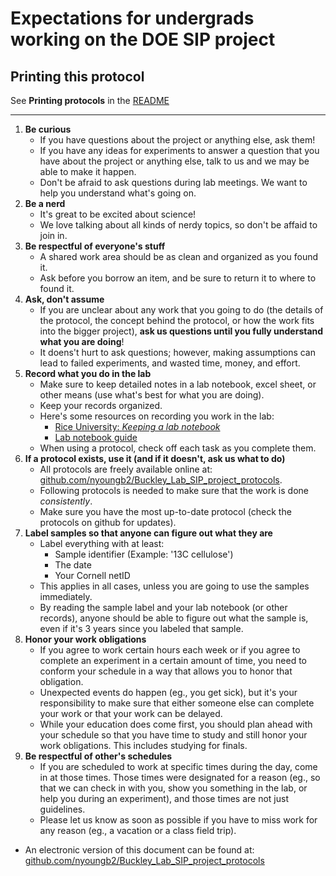 Expectations for undergrads working on the DOE SIP project
==========================================================

## Printing this protocol

See **Printing protocols** in the [README](../README.md#printing-protocols-conversion-of-protocols-to-pdf)


***

1. __Be curious__
	* If you have questions about the project or anything else, ask them!
	* If you have any ideas for experiments to answer a question that you have about the
	project or anything else, talk to us and we may be able to make it happen.
	* Don't be afraid to ask questions during lab meetings. We want to help you understand
	what's going on.
1. __Be a nerd__
	* It's great to be excited about science! 
	* We love talking about all kinds of nerdy topics, so don't be affaid to join in.
1. __Be respectful of everyone's stuff__
	* A shared work area should be as clean and organized as you found it.
	* Ask before you borrow an item, and be sure to return it to where to found it.
1. __Ask, don't assume__
	* If you are unclear about any work that you going to do (the details of the protocol, 
	the concept behind the protocol, or how the work fits into the bigger project),
	__ask us questions until you fully understand what you are doing__!  
	* It doens't hurt to ask questions; however, making assumptions can lead to failed
	experiments, and wasted time, money, and effort.
1. __Record what you do in the lab__
	* Make sure to keep detailed notes in a lab notebook, excel sheet, or other
	means (use what's best for what you are doing). 
	* Keep your records organized.
	* Here's some resources on recording you work in the lab:
		* [Rice University: *Keeping a lab notebook*](http://www.ruf.rice.edu/~bioslabs/tools/notebook/notebook.html)
		* [Lab notebook guide](http://misterguch.brinkster.net/sept2000.pdf)
	* When using a protocol, check off each task as you complete them.
1. __If a protocol exists, use it (and if it doesn't, ask us what to do)__
	* All protocols are freely available online at: [github.com/nyoungb2/Buckley_Lab_SIP_project_protocols](https://github.com/nyoungb2/Buckley_Lab_SIP_project_protocols).
	* Following protocols is needed to make sure that the work is done *consistently*.
	* Make sure you have the most up-to-date protocol (check the protocols on github for updates).
1. __Label samples so that anyone can figure out what they are__
	* Label everything with at least:
		* Sample identifier (Example: '13C cellulose')
		* The date
		* Your Cornell netID
	* This applies in all cases, unless you are going to use the samples immediately. 	
	* By reading the sample label and your lab notebook (or other records), anyone
	should be able to figure out what the sample is, even if it's 3 years since you labeled
	that sample.
1. __Honor your work obligations__
	* If you agree to work certain hours each week or if you agree to complete an experiment
	in a certain amount of time, you need to conform your schedule in a way that
	allows you to honor that obligation.
	* Unexpected events do happen (eg., you get sick), but it's your responsibility
	to make sure that either someone else can complete your work or that your work
	can be delayed.
	* While your education does come first, you should plan ahead with your schedule
	so that you have time to study and still honor your work obligations. This includes
	studying for finals. 
1. __Be respectful of other's schedules__
	* If you are scheduled to work at specific times during the day, come in at those times.
	Those times were designated for a reason (eg., so that we can check in with you,
	show you something in  the lab, or help you during an experiment), and those times
	are not just guidelines.
	* Please let us know as soon as possible if you have to miss work for any reason
	(eg., a vacation or a class field trip).
	
	
* An electronic version of this document can be found at: 
[github.com/nyoungb2/Buckley_Lab_SIP_project_protocols](https://github.com/nyoungb2/Buckley_Lab_SIP_project_protocols)
	
	
	
	
	